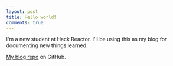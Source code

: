 ```yaml
---
layout: post
title: Hello world!
comments: true
---
```


I'm a new student at Hack Reactor. I'll be using this as my blog for documenting new things learned.

[My blog repo](https://github.com/eric-do/eric-do.github.io) on GitHub.